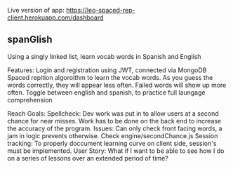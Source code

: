 Live version of app: https://leo-spaced-rep-client.herokuapp.com/dashboard


spanGlish
--------------

Using a singly linked list, learn vocab words in Spanish and English

Features:
 Login and registration using JWT, connected via MongoDB
 Spaced repition algoroithm to learn the vocab words. As you guess the words correctly, they will appear less often. Failed words
  will show up more often.
 Toggle between english and spanish, to practice full laungage comprehension 
 
Reach Goals:
 Spellcheck: Dev work was put in to allow users at a second chance for near misses. Work has to be done on the back end to increase   the accuracy of the program.
   Issues: Can only check front facing words, a jam in logic prevents otherwise. Check engine/secondChance.js
 Session tracking: To properly doccument learning curve on client side, session's must be implemented. 
   User Story: What if I want to be able to see how I do on a series of lessons over an extended period of time?
   
  

